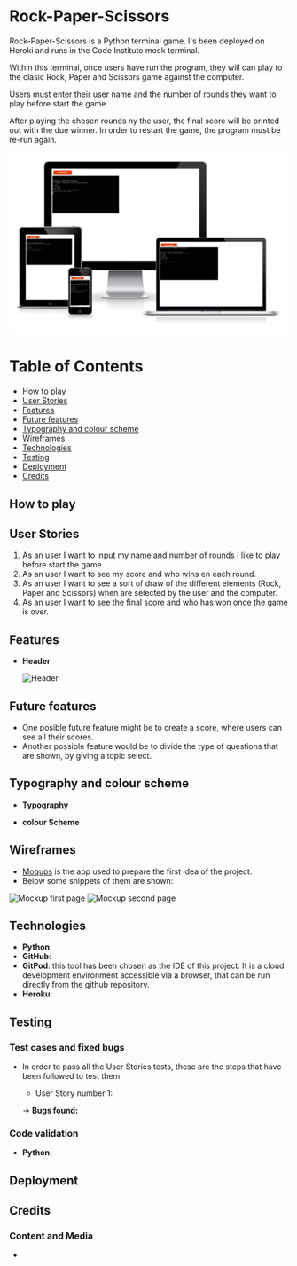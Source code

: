 # Rock-Paper-Scissors

Rock-Paper-Scissors is a Python terminal game. I's been deployed on Heroki and runs in the Code Institute mock terminal.

Within this terminal, once users have run the program, they will can play to the clasic Rock, Paper and Scissors game against the computer.

Users must enter their user name and the number of rounds they want to play before start the game.

After playing the chosen rounds ny the user, the final score will be printed out with the due winner. In order to restart the game, the program must be re-run again.

![Responsice Mockup](./docs/wirefram_rock_paper_scissors.JPG)

# Table of Contents

- [How to play](#how-to-play)
- [User Stories](#user-stories)
- [Features](#features)
- [Future features](#future-features)
- [Typography and colour scheme](#typography-and-colour-scheme)
- [Wireframes](#wireframes)
- [Technologies](#technologies)
- [Testing](#testing)
- [Deployment](#deployment)
- [Credits](#credits)

## How to play

## User Stories

1. As an user I want to input my name and number of rounds I like to play before start the game.
2. As an user I want to see my score and who wins en each round.
3. As an user I want to see a sort of draw of the different elements (Rock, Paper and Scissors) when are selected by the user and the computer.
4. As an user I want to see the final score and who has won once the game is over.

## Features

- **Header**

  ![Header](./docs/header_quiz_game.JPG)


## Future features

- One posible future feature might be to create a score, where users can see all their scores.
- Another possible feature would be to divide the type of questions that are shown, by giving a topic select.

## Typography and colour scheme

- **Typography**

- **colour Scheme**

## Wireframes

- [Moqups](https://app.moqups.com/) is the app used to prepare the first idea of the project.
- Below some snippets of them are shown:

![Mockup first page](./docs/quiz_game_mockup_1.JPG)
![Mockup second page](./docs/quiz_game_mockup_2.JPG)

## Technologies

- **Python** 
- **GitHub**:
- **GitPod**: this tool has been chosen as the IDE of this project. It is a cloud development environment accessible via a browser, that can be run directly from the github repository.
- **Heroku**:

## Testing

### Test cases and fixed bugs

- In order to pass all the User Stories tests, these are the steps that have been followed to test them:

  - User Story number 1:


  -> **Bugs found:** 


### Code validation

- **Python:**
  ![]()


## Deployment



## Credits


### Content and Media

- 